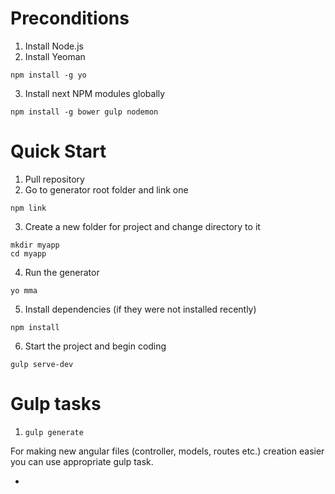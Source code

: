# Preconditions

1) Install Node.js <br />
2) Install Yeoman 
``` 
npm install -g yo 
```
3) Install next NPM modules globally
``` 
npm install -g bower gulp nodemon 
```
# Quick Start

1) Pull repository
2) Go to generator root folder and link one
``` 
npm link 
```
3) Create a new folder for project and change directory to it
``` 
mkdir myapp
cd myapp
```
4) Run the generator 
```
yo mma 
```
5) Install dependencies (if they were not installed recently)
```
npm install
```
6) Start the project and begin coding
```
gulp serve-dev
```

# Gulp tasks

1) ``` gulp generate ```

For making new angular files (controller, models, routes etc.) creation easier you can use appropriate gulp task.

*